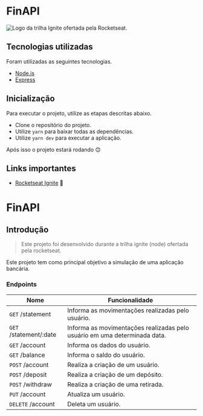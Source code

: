 # FinAPI

<fig>
<img src="https://www.rocketseat.com.br/_next/image?url=https%3A%2F%2Fmedia.graphcms.com%2FRLe3Y2wGQ2CqbFEktNdG&w=256&q=100" alt="Logo da trilha Ignite ofertada pela Rocketseat.">
</fig>

## Tecnologias utilizadas

Foram utilizadas as seguintes tecnologias.

- [Node.js](https://nodejs.org/en/)
- [Express](https://expressjs.com/pt-br/)

## Inicialização
Para executar o projeto, utilize as etapas descritas abaixo.

* Clone o repositório do projeto.
* Utilize `yarn` para baixar todas as dependências.
* Utilize `yarn dev` para executar a aplicação.

Após isso o projeto estará rodando :blush:

## Links importantes
* [Rocketseat Ignite](https://www.rocketseat.com.br/ignite) :green_heart:

# FinAPI

## Introdução

> Este projeto foi desenvolvido durante a trilha ignite (node) ofertada pela rocketseat.

Este projeto tem como principal objetivo a simulação de uma aplicação bancária.

### Endpoints

| Nome | Funcionalidade|
|------|---------------|
|```GET``` /statement|Informa as movimentações realizadas pelo usuário.|
|```GET``` /statement/:date|Informa as movimentações realizadas pelo usuário em uma determinada data.|
|```GET``` /account|Informa os dados do usuário.|
|```GET``` /balance|Informa o saldo do usuário.|
|```POST``` /account|Realiza a criação de um usuário.|
|```POST``` /deposit|Realiza a criação de um depósito.|
|```POST``` /withdraw|Realiza a criação de uma retirada.|
|```PUT``` /account|Atualiza um usuário.|
|```DELETE``` /account|Deleta um usuário.|
